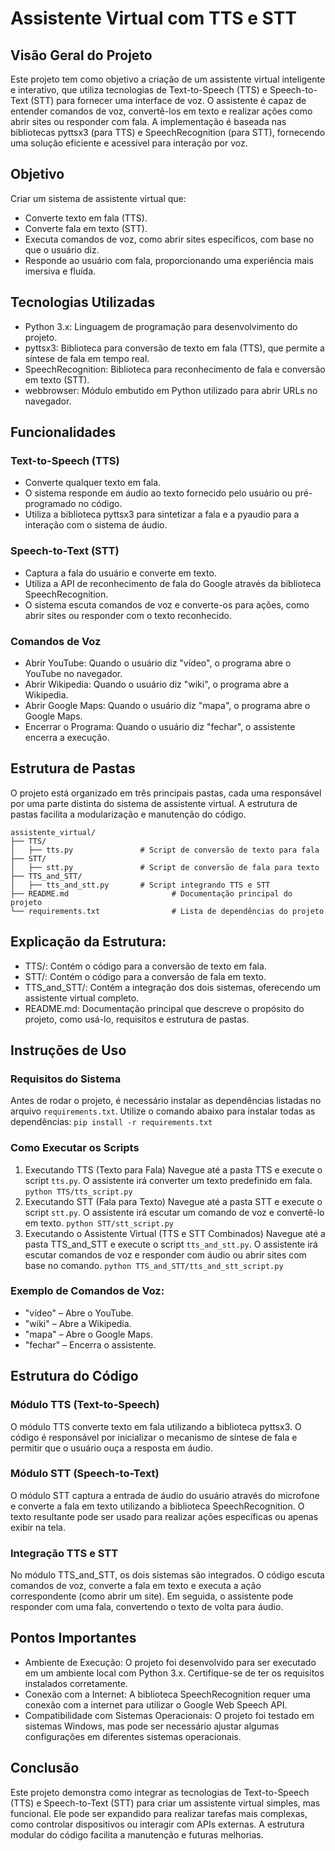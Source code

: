 # Assistente Virtual com TTS e STT
## Visão Geral do Projeto
Este projeto tem como objetivo a criação de um assistente virtual inteligente e interativo, que utiliza tecnologias de Text-to-Speech (TTS) e Speech-to-Text (STT) para fornecer uma interface de voz. O assistente é capaz de entender comandos de voz, convertê-los em texto e realizar ações como abrir sites ou responder com fala. A implementação é baseada nas bibliotecas pyttsx3 (para TTS) e SpeechRecognition (para STT), fornecendo uma solução eficiente e acessível para interação por voz.

## Objetivo
Criar um sistema de assistente virtual que:
- Converte texto em fala (TTS).
- Converte fala em texto (STT).
- Executa comandos de voz, como abrir sites específicos, com base no que o usuário diz.
- Responde ao usuário com fala, proporcionando uma experiência mais imersiva e fluída.

## Tecnologias Utilizadas
- Python 3.x: Linguagem de programação para desenvolvimento do projeto.
- pyttsx3: Biblioteca para conversão de texto em fala (TTS), que permite a síntese de fala em tempo real.
- SpeechRecognition: Biblioteca para reconhecimento de fala e conversão em texto (STT).
- webbrowser: Módulo embutido em Python utilizado para abrir URLs no navegador.

## Funcionalidades
### Text-to-Speech (TTS)
- Converte qualquer texto em fala.
- O sistema responde em áudio ao texto fornecido pelo usuário ou pré-programado no código.
- Utiliza a biblioteca pyttsx3 para sintetizar a fala e a pyaudio para a interação com o sistema de áudio.
### Speech-to-Text (STT)
- Captura a fala do usuário e converte em texto.
- Utiliza a API de reconhecimento de fala do Google através da biblioteca SpeechRecognition.
- O sistema escuta comandos de voz e converte-os para ações, como abrir sites ou responder com o texto reconhecido.
### Comandos de Voz
- Abrir YouTube: Quando o usuário diz "vídeo", o programa abre o YouTube no navegador.
- Abrir Wikipedia: Quando o usuário diz "wiki", o programa abre a Wikipedia.
- Abrir Google Maps: Quando o usuário diz "mapa", o programa abre o Google Maps.
- Encerrar o Programa: Quando o usuário diz "fechar", o assistente encerra a execução.

## Estrutura de Pastas
O projeto está organizado em três principais pastas, cada uma responsável por uma parte distinta do sistema de assistente virtual. A estrutura de pastas facilita a modularização e manutenção do código.
```
assistente_virtual/
├── TTS/
│   ├── tts.py               # Script de conversão de texto para fala
├── STT/
│   ├── stt.py               # Script de conversão de fala para texto
├── TTS_and_STT/
│   ├── tts_and_stt.py       # Script integrando TTS e STT
├── README.md                       # Documentação principal do projeto
└── requirements.txt                # Lista de dependências do projeto
```

## Explicação da Estrutura:
- TTS/: Contém o código para a conversão de texto em fala.
- STT/: Contém o código para a conversão de fala em texto.
- TTS_and_STT/: Contém a integração dos dois sistemas, oferecendo um assistente virtual completo.
- README.md: Documentação principal que descreve o propósito do projeto, como usá-lo, requisitos e estrutura de pastas.

## Instruções de Uso
### Requisitos do Sistema
Antes de rodar o projeto, é necessário instalar as dependências listadas no arquivo `requirements.txt`. Utilize o comando abaixo para instalar todas as dependências:
`pip install -r requirements.txt
`
### Como Executar os Scripts  
1. Executando TTS (Texto para Fala)
Navegue até a pasta TTS e execute o script `tts.py`. O assistente irá converter um texto predefinido em fala.
`python TTS/tts_script.py
`
2. Executando STT (Fala para Texto)
Navegue até a pasta STT e execute o script `stt.py`. O assistente irá escutar um comando de voz e convertê-lo em texto.
`python STT/stt_script.py
`
3. Executando o Assistente Virtual (TTS e STT Combinados)
Navegue até a pasta TTS_and_STT e execute o script `tts_and_stt.py`. O assistente irá escutar comandos de voz e responder com áudio ou abrir sites com base no comando.
`python TTS_and_STT/tts_and_stt_script.py
`
### Exemplo de Comandos de Voz:
- "vídeo" – Abre o YouTube.
- "wiki" – Abre a Wikipedia.
- "mapa" – Abre o Google Maps.
- "fechar" – Encerra o assistente.

## Estrutura do Código
### Módulo TTS (Text-to-Speech)
O módulo TTS converte texto em fala utilizando a biblioteca pyttsx3. O código é responsável por inicializar o mecanismo de síntese de fala e permitir que o usuário ouça a resposta em áudio.

### Módulo STT (Speech-to-Text)
O módulo STT captura a entrada de áudio do usuário através do microfone e converte a fala em texto utilizando a biblioteca SpeechRecognition. O texto resultante pode ser usado para realizar ações específicas ou apenas exibir na tela.

### Integração TTS e STT
No módulo TTS_and_STT, os dois sistemas são integrados. O código escuta comandos de voz, converte a fala em texto e executa a ação correspondente (como abrir um site). Em seguida, o assistente pode responder com uma fala, convertendo o texto de volta para áudio.

## Pontos Importantes
- Ambiente de Execução: O projeto foi desenvolvido para ser executado em um ambiente local com Python 3.x. Certifique-se de ter os requisitos instalados corretamente.
- Conexão com a Internet: A biblioteca SpeechRecognition requer uma conexão com a internet para utilizar o Google Web Speech API.
- Compatibilidade com Sistemas Operacionais: O projeto foi testado em sistemas Windows, mas pode ser necessário ajustar algumas configurações em diferentes sistemas operacionais.

## Conclusão
Este projeto demonstra como integrar as tecnologias de Text-to-Speech (TTS) e Speech-to-Text (STT) para criar um assistente virtual simples, mas funcional. Ele pode ser expandido para realizar tarefas mais complexas, como controlar dispositivos ou interagir com APIs externas. A estrutura modular do código facilita a manutenção e futuras melhorias.

